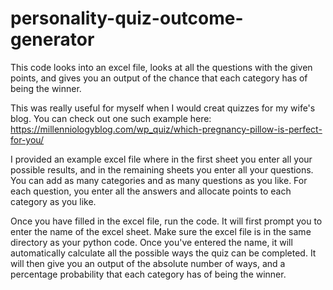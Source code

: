 # personality-quiz-outcome-generator
This code looks into an excel file, looks at all the questions with the given points, and gives you an output of the chance that each category has of being the winner.

This was really useful for myself when I would creat quizzes for my wife's blog.
You can check out one such example here: https://millenniologyblog.com/wp_quiz/which-pregnancy-pillow-is-perfect-for-you/

I provided an example excel file where in the first sheet you enter all your possible results, and in the remaining sheets you enter all your questions.
You can add as many categories and as many questions as you like.
For each question, you enter all the answers and allocate points to each category as you like.

Once you have filled in the excel file, run the code.
It will first prompt you to enter the name of the excel sheet. Make sure the excel file is in the same directory as your python code.
Once you've entered the name, it will automatically calculate all the possible ways the quiz can be completed.
It will then give you an output of the absolute number of ways, and a percentage probability that each category has of being the winner.
